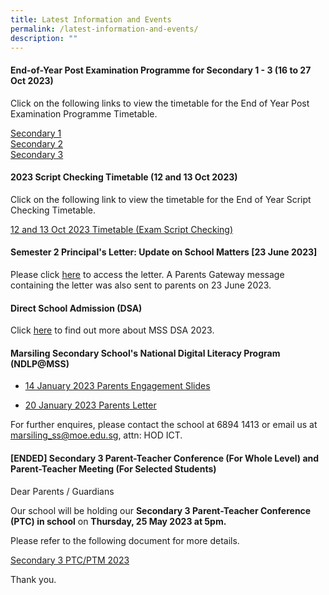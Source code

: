```yaml
---
title: Latest Information and Events
permalink: /latest-information-and-events/
description: ""
---
```

#### End-of-Year Post Examination Programme for Secondary 1 - 3 (16 to 27 Oct 2023)

Click on the following links to view the timetable for the End of Year Post Examination Programme Timetable.

[Secondary 1](/files/secondary%201%20post%20exam%202023.pdf)<br>
[Secondary 2](/files/secondary%202%20post%20exam%202023.pdf)<br>
[Secondary 3](/files/secondary%203%20post%20exam%202023.pdf)

#### 2023 Script Checking Timetable (12 and 13 Oct 2023)

Click on the following link&nbsp;to view the timetable for the End of Year Script Checking Timetable.

[12 and 13 Oct 2023 Timetable (Exam Script Checking)](/files/eoy%20exam%20script%20checking_class%2010%20oct.pdf)


####   Semester 2 Principal's Letter: Update on School Matters [23 June 2023]

Please click [here](/files/Letters/letter-to-parents-23-june-2023.pdf) to access the letter. A Parents Gateway message containing the letter was also sent to parents on 23 June 2023.

####   Direct School Admission (DSA)

Click [here](https://marsilingsec.moe.edu.sg/dsa/) to find out more about MSS DSA 2023.


#### Marsiling Secondary School's National Digital Literacy Program (NDLP@MSS) 

* [14 January 2023 Parents Engagement Slides](/files/NDLP/14-Jan-2023-PLD-Parents-engagement.pdf)

* [20 January 2023 Parents Letter]()


For further enquires, please contact the school at 6894 1413 or email us at marsiling_ss@moe.edu.sg, attn: HOD ICT.



####   [ENDED] Secondary 3 Parent-Teacher Conference (For Whole Level) and Parent-Teacher Meeting (For Selected Students)

Dear Parents / Guardians

Our school will be holding our **Secondary 3 Parent-Teacher Conference (PTC) in school** on **Thursday, 25 May 2023 at 5pm.**

Please refer to the following document for more details.

[Secondary 3 PTC/PTM 2023](/files/sec3%20ptc_25%20may%202023.PDF)

Thank you.